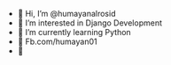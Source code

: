 - 👋 Hi, I’m @humayanalrosid
- 👀 I’m interested in Django Development
- 🌱 I’m currently learning Python
- 📱 Fb.com/humayan01
- 📲 
<!---
humayanalrosid/humayanalrosid is a ✨ special ✨ repository because its `README.md` (this file) appears on your GitHub profile.
You can click the Preview link to take a look at your changes.
--->
